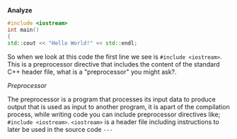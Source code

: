 **Analyze** 
```cpp
#include <iostream>
int main()
{
std::cout << "Hello World!" << std::endl;
```

So when we look at this code the first line we see is `#include <iostream>`. This is a preprocessor directive that includes the content of the standard C++ header file, what is a "preprocessor" you might ask?.

*Preprocessor*

The preprocessor is a program that processes its input data to produce output that is used as input to another program, it is apart of the compilation process, while writing code you can include preprocessor directives like; `#include <iostream>`. `<iostream>` is a header file including instructions to later be used in the source code
`---`


